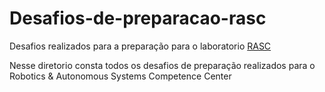 # Desafios-de-preparacao-rasc

Desafios realizados para a preparação para o laboratorio 
[RASC](https://mhar-vell.github.io/rasc/)

Nesse diretorio consta todos os desafios de preparação realizados para o Robotics & Autonomous Systems Competence Center
